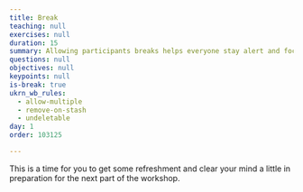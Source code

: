 ```yaml
---
title: Break
teaching: null
exercises: null
duration: 15
summary: Allowing participants breaks helps everyone stay alert and focused.
questions: null
objectives: null
keypoints: null
is-break: true
ukrn_wb_rules:
  - allow-multiple
  - remove-on-stash
  - undeletable
day: 1
order: 103125

---
```

This is a time for you to get some refreshment and clear your mind a little in preparation for the next part of the workshop.
